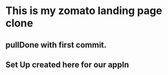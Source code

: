 # This is my zomato landing page clone

## pullDone with first commit.

## Set Up created here for our appln
